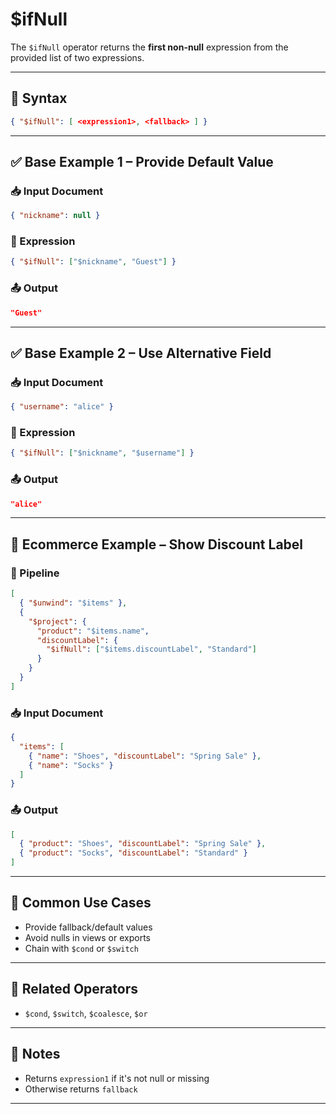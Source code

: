 # $ifNull

The `$ifNull` operator returns the **first non-null** expression from the provided list of two expressions.

---

## 📌 Syntax

```json
{ "$ifNull": [ <expression1>, <fallback> ] }
```

---

## ✅ Base Example 1 – Provide Default Value

### 📥 Input Document

```json
{ "nickname": null }
```

### 📌 Expression

```json
{ "$ifNull": ["$nickname", "Guest"] }
```

### 📤 Output

```json
"Guest"
```

---

## ✅ Base Example 2 – Use Alternative Field

### 📥 Input Document

```json
{ "username": "alice" }
```

### 📌 Expression

```json
{ "$ifNull": ["$nickname", "$username"] }
```

### 📤 Output

```json
"alice"
```

---

## 🧱 Ecommerce Example – Show Discount Label

### 📌 Pipeline

```json
[
  { "$unwind": "$items" },
  {
    "$project": {
      "product": "$items.name",
      "discountLabel": {
        "$ifNull": ["$items.discountLabel", "Standard"]
      }
    }
  }
]
```

### 📥 Input Document

```json
{
  "items": [
    { "name": "Shoes", "discountLabel": "Spring Sale" },
    { "name": "Socks" }
  ]
}
```

### 📤 Output

```json
[
  { "product": "Shoes", "discountLabel": "Spring Sale" },
  { "product": "Socks", "discountLabel": "Standard" }
]
```

---

## 🔧 Common Use Cases

- Provide fallback/default values
- Avoid nulls in views or exports
- Chain with `$cond` or `$switch`

---

## 🔗 Related Operators

- `$cond`, `$switch`, `$coalesce`, `$or`

---

## 🧠 Notes

- Returns `expression1` if it's not null or missing
- Otherwise returns `fallback`

---
